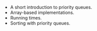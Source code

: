 * A short introduction to priority queues.
* Array-based implementations.
* Running times.
* Sorting with priority queues.
